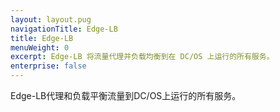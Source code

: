 ```yaml
---
layout: layout.pug
navigationTitle: Edge-LB 
title: Edge-LB 
menuWeight: 0
excerpt: Edge-LB 将流量代理并负载均衡到在 DC/OS 上运行的所有服务。
enterprise: false
---
```



Edge-LB代理和负载平衡流量到DC/OS上运行的所有服务。
